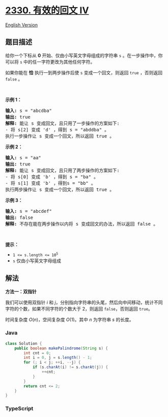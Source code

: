 # [2330. 有效的回文 IV](https://leetcode.cn/problems/valid-palindrome-iv)

[English Version](/solution/2300-2399/2330.Valid%20Palindrome%20IV/README_EN.md)

## 题目描述

<!-- 这里写题目描述 -->

<p>给你一个下标从 <strong>0</strong> 开始、仅由小写英文字母组成的字符串 <code>s</code> 。在一步操作中，你可以将 <code>s</code> 中的任一字符更改为其他任何字符。</p>

<p>如果你能在 <strong>恰</strong> 执行一到两步操作后使 <code>s</code> 变成一个回文，则返回 <code>true</code> ，否则返回 <code>false</code> 。</p>

<p>&nbsp;</p>

<p><strong>示例 1：</strong></p>

<pre>
<strong>输入:</strong> s = "abcdba"
<strong>输出:</strong> true
<strong>解释:</strong> 能让 s 变成回文，且只用了一步操作的方案如下:
- 将 s[2] 变成 'd' ，得到 s = "abddba" 。
执行一步操作让 s 变成一个回文，所以返回 true 。
</pre>

<p><strong>示例 2：</strong></p>

<pre>
<strong>输入:</strong> s = "aa"
<strong>输出:</strong> true
<strong>解释:</strong> 能让 s 变成回文，且只用了两步操作的方案如下:
- 将 s[0] 变成 'b' ，得到 s = "ba" 。
- 将 s[1] 变成 'b' ，得到s = "bb" 。
执行两步操作让 s 变成一个回文，所以返回 true 。 
</pre>

<p><strong>示例 3：</strong></p>

<pre>
<strong>输入:</strong> s = "abcdef"
<strong>输出:</strong> false
<strong>解释:</strong> 不存在能在两步操作以内将 s 变成回文的办法，所以返回 false 。
</pre>

<p>&nbsp;</p>

<p><strong>提示：</strong></p>

<ul>
	<li><code>1 &lt;= s.length &lt;= 10<sup>5</sup></code></li>
	<li><code>s</code> 仅由小写英文字母组成</li>
</ul>

## 解法

**方法一：双指针**

我们可以使用双指针 $i$ 和 $j$，分别指向字符串的头尾，然后向中间移动，统计不同字符的个数，如果不同字符的个数大于 $2$，则返回 `false`，否则返回 `true`。

时间复杂度 $O(n)$，空间复杂度 $O(1)$。其中 $n$ 为字符串 $s$ 的长度。

### **Java**

```java
class Solution {
    public boolean makePalindrome(String s) {
        int cnt = 0;
        int i = 0, j = s.length() - 1;
        for (; i < j; ++i, --j) {
            if (s.charAt(i) != s.charAt(j)) {
                ++cnt;
            }
        }
        return cnt <= 2;
    }
}
```

### **TypeScript**
